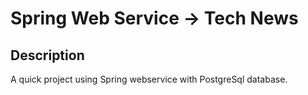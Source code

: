 # Spring Web Service -> Tech News

## Description

A quick project using Spring webservice with PostgreSql database.
